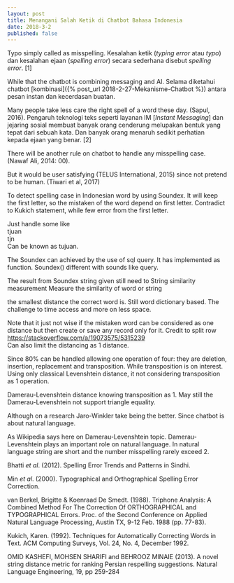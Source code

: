 ```yaml
---
layout: post
title: Menangani Salah Ketik di Chatbot Bahasa Indonesia
date: 2018-3-2
published: false
---
```

Typo simply called as misspelling.
Kesalahan ketik (_typing error_ atau _typo_) dan kesalahan ejaan (_spelling error_)
secara sederhana disebut _spelling error_. [1]

While that the chatbot is combining messaging and AI.
Selama diketahui chatbot [kombinasi]({% post_url 2018-2-27-Mekanisme-Chatbot %}) antara
pesan instan dan kecerdasan buatan.

Many people take less care the right spell of a word these day. (Sapul, 2016).
Pengaruh teknologi teks seperti layanan IM [_Instant Messaging_] dan jejaring sosial
membuat banyak orang cenderung melupakan bentuk yang tepat dari sebuah kata.
Dan banyak orang menaruh sedikit perhatian kepada ejaan yang benar. [2]

There will be another rule on chatbot to handle any misspelling case. (Nawaf Ali, 2014: 00).

But it would be user satisfying (TELUS International, 2015)
since not pretend to be human. (Tiwari et al, 2017)

To detect spelling case in Indonesian word by using Soundex.
It will keep the first letter, so the mistaken of the word depend on first letter.
Contradict to Kukich statement, while few error from the first letter.

Just handle some like  
tjuan  
tjn  
Can be known as tujuan.

The Soundex can achieved by the use of sql query. It has implemented as function. Soundex() different with sounds like query.

The result from Soundex string given still need to
String similarity measurement
Measure the similarity of word or string

the smallest distance the correct word is. Still word dictionary based. The challenge to time access and  more on less space.

Note that it just not wise if the mistaken word can be considered as one distance but then create or save any record only for it.
Credit to split row https://stackoverflow.com/a/19073575/5315239  
Can also limit the distancing as 1 distance.

Since 80% can be handled allowing one operation of four: they are deletion, insertion, replacement and transposition.
While transposition is on interest. Using only classical Levenshtein distance, it not considering transposition as 1 operation.

Damerau-Levenshtein distance knowing transposition as 1. May still the Damerau-Levenshtein not support triangle equality.

Although on a research Jaro-Winkler take being the better. Since chatbot is about natural language.

As Wikipedia says here on Damerau-Levenshtein topic.
Damerau-Levenshtein plays an important role on natural language. In natural language string are short and the number misspelling rarely exceed 2.

Bhatti _et al_. (2012). Spelling Error Trends and Patterns in Sindhi.

Min _et al_. (2000). Typographical and Orthographical Spelling Error Correction.

van Berkel, Brigitte & Koenraad De Smedt. (1988). Triphone Analysis: A Combined Method For The Correction Of ORTHOGRAPHICAL and TYPOGRAPHICAL Errors. Proc. of the Second Conference on Applied Natural Language Processing, Austin TX, 9-12 Feb. 1988 (pp. 77-83).

Kukich, Karen. (1992). Techniques for Automatically Correcting Words in Text. ACM Computing Surveys, Vol. 24, No. 4, December 1992.

OMID KASHEFI, MOHSEN SHARIFI and BEHROOZ MINAIE (2013). A novel string distance metric for ranking Persian respelling suggestions. Natural Language Engineering, 19, pp 259-284